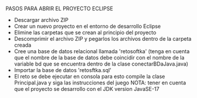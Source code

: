 PASOS PARA ABRIR EL PROYECTO ECLIPSE
* Descargar archivo ZIP 
* Crear un nuevo proyecto en el entorno de desarrollo Eclipse 
* Elimine las carpetas que se crean al principio del proyecto 
* Descomprimir el archivo ZIP y pegarlos los archivos dentro de la carpeta creada
* Cree una base de datos relacional llamada 'retosoftka' (tenga en cuenta que el nombre de la 
base de datos debe coincidir con el nombre de la variable bd que se encuentra dentro de la clase
conectarBDaJava.java)
* Importar la base de datos 'retosftka.sql' 
* El reto se debe ejecutar en consola para esto compile la clase Principal.java y siga las 
instrucciones del juego
NOTA: tener en cuenta que el proyecto se desarrollo con el JDK version JavaSE-17

